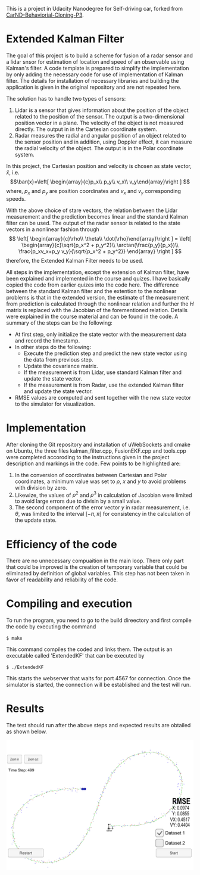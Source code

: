 This is a project in Udacity Nanodegree for Self-driving car, forked from [CarND-Behaviorial-Cloning-P3](https://github.com/udacity/CarND-Extended-Kalman-Filter-Project).

# Extended Kalman Filter
The goal of this project is to build a scheme for fusion of a radar sensor and a lidar snsor for estimation of location and speed of an observable using Kalman's filter. A code template is prepared to simplify the implementation by only adding the necessary code for use of implementation of Kalman filter. The details for installation of necessary libraries and building the application is given in the original repository and are not repeated here.

The solution has to handle two types of sensors: 
1. Lidar is a sensor that gives information about the position of the object related to the position of the sensor. The output is a two-dimensional position vector in a plane. The velocity of the object is not measured directly. The output in in the Cartesian coordinate system.
2. Radar measures the radial and angular position of an object related to the sensor position and in addition, using Doppler effect, it can measure the radial velocity of the object. The output is in the Polar coordinate system.

In this project, the Cartesian position and velocity is chosen as state vector, $\bar{x}$, i.e. 
$$\bar{x}=\left[ \begin{array}{c}p_x\\ p_y\\ v_x\\ v_y\end{array}\right ] $$
where, $p_x$ and $p_y$ are position coordinates and $v_x$ and $v_y$ corresponding speeds.

With the above choice of stare vectors, the relation between the Lidar measurement and the prediction becomes linear and the standard Kalman filter can be used. The output of the radar sensor is related to the state vectors in a nonlinear fashion through
$$ \left[ \begin{array}{c}\rho\\ \theta\\ \dot{\rho}\end{array}\right ] = 
 \left[ 
     \begin{array}{c}\sqrt{p_x^2 + p_y^2}\\ 
     \arctan(\frac{p_y}{p_x})\\ 
     \frac{p_xv_x+p_y v_y}{\sqrt{p_x^2 + p_y^2}}
     \end{array}
\right ] 
$$
therefore, the Extended Kalman Filter needs to be used.

All steps in the implementation, except the extension of Kalman filter, have been explained and implemented in the course and quizes. I have basically copied the code from earlier quizes into the code here. The difference between the standard Kalman filter and the extention to the nonlinear problems is that in the extended version, the estimate of the measurement from prediction is calculated through the nonlinear relation and further the $H$ matrix is replaced with the Jacobian of the forementioned relation. Details were explained in the course material and can be found in the code. A summary of the steps can be the following:

- At first step, only initialize the state vector with the measurement data and record the timestamp.
- In other steps do the following:
    - Execute the prediction step and predict the new state vector using the data from previous step.
    - Update the covariance matrix.
    - If the measurement is from Lidar, use standard Kalman filter and update the state vector.
    - If the measurement is from Radar, use the extended Kalman filter and update the state vector.
- RMSE values are computed and sent together with the new state vector to the simulator for visualization.

# Implementation
After cloning the Git repository and installation of uWebSockets and cmake on Ubuntu, the three files kalman_filter.cpp, FusionEKF.cpp and tools.cpp were completed accoroding to the instructions given in the project description and markings in the code. Few points to be highlighted are:
1. In the conversion of coordinates between Cartesian and Polar coordinates, a minimum value was set to $\rho$, $x$ and $y$ to avoid problems with division by zero.
2. Likewize, the values of $\rho^2$ and $\rho^3$ in calculation of Jacobian were limited to avoid large errors due to divisin by a small value.
3. The second component of the error vector $y$ in radar measurement, i.e. $\theta$, was limited to the interval $[-\pi,\pi]$ for consistency in the calculation of the update state.

# Efficiency of the code
There are no unnecessary compuaition in the main loop. There only part that could be improved is the creation of temporary variable that could be eliminated by definition of global variables. This step has not been taken in favor of readability and reliability of the code.

# Compiling and execution

To run the program, you need to go to the build direectory and first compile the code by executing the command

```
$ make
```
This command compiles the coded and links them. The output is an executable called 'ExtendedKF' that can be executed by 

```
$ ./ExtendedKF
```
This starts the webserver that waits for port 4567 for connection. Once the simulator is started, the connection will be established and the test will run.

# Results
The test should run after the above steps and expected results are obtailed as shown below.
<p align="center">
<img src="./images/EKF.PNG" width="600"/>
</p>

